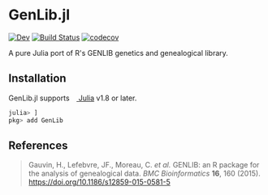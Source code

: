 # GenLib.jl

[![Dev](https://img.shields.io/badge/docs-dev-blue.svg)](https://gphmorin.github.io/GenLib.jl/dev)
[![Build Status](https://github.com/GPhMorin/GenLib.jl/actions/workflows/CI.yml/badge.svg?branch=main)](https://github.com/GPhMorin/GenLib.jl/actions/workflows/CI.yml?query=branch%3Amain)
[![codecov](https://codecov.io/gh/GPhMorin/GenLib.jl/graph/badge.svg?token=3A5C7F4H87)](https://codecov.io/gh/GPhMorin/GenLib.jl)

A pure Julia port of R's GENLIB genetics and genealogical library.

## Installation

GenLib.jl supports <a href="https://julialang.org"><img src="https://julialang.org/assets/infra/julia.ico" width="10em"> Julia</a> v1.8 or later.
```julia
julia> ]
pkg> add GenLib
```

## References

> Gauvin, H., Lefebvre, JF., Moreau, C. *et al.* GENLIB: an R package for the analysis of genealogical data. *BMC Bioinformatics* **16**, 160 (2015). https://doi.org/10.1186/s12859-015-0581-5
